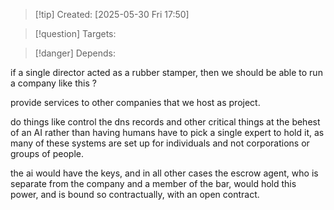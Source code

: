 
>[!tip] Created: [2025-05-30 Fri 17:50]

>[!question] Targets: 

>[!danger] Depends: 

if a single director acted as a rubber stamper, then we should be able to run a company like this ?

provide services to other companies that we host as project.

do things like control the dns records and other critical things at the behest of an AI rather than having humans have to pick a single expert to hold it, as many of these systems are set up for individuals and not corporations or groups of people.

the ai would have the keys, and in all other cases the escrow agent, who is separate from the company and a member of the bar, would hold this power, and is bound so contractually, with an open contract.
